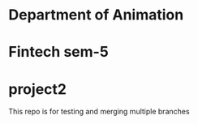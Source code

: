 # Department of Animation
# Fintech sem-5
# project2
This repo is for testing and merging multiple branches
